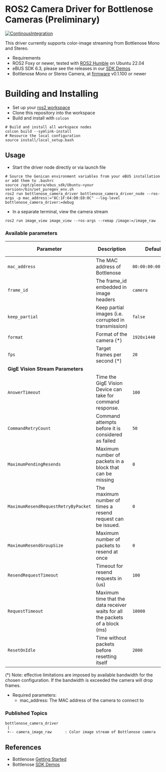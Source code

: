  # ROS2 Camera Driver for Bottlenose Cameras (Preliminary)

[![ContinousIntegration](https://github.com/labforge/bottlenose-ros2/actions/workflows/ci.yml/badge.svg)](https://github.com/labforge/bottlenose-ros2/actions/workflows/ci.yml)

This driver currently supports color-image streaming from Bottlenose Mono and Stereo.

 * Requirements 
  * ROS2 Foxy or newer, tested with [ROS2 Humble](https://docs.ros.org/en/foxy/Releases/Release-Humble-Hawksbill.html) on Ubuntu 22.04
  * eBUS SDK 6.3, please see the releases in our [SDK Demos](https://github.com/labforge/sdk-demos/releases)
  * Bottlenose Mono or Stereo Camera, at [firmware](https://github.com/labforge/bottlenose/releases/) v0.1.100 or newer

# Building and Installing

 * Set up your [ros2 workspace](https://docs.ros.org/en/humble/Tutorials/Beginner-Client-Libraries/Creating-A-Workspace/Creating-A-Workspace.html)
 * Clone this repository into the workspace
 * Build and install with ```colcon```
```
# Build and install all workspace nodes
colcon build --symlink-install
# Resource the local configuration
source install/local_setup.bash
```

## Usage
 * Start the driver node directly or via launch file
```
# Source the Genican environment variables from your eBUS installation or add them to .bashrc
source /opt/pleora/ebus_sdk/Ubuntu-<your version>/bin/set_puregev_env.sh
ros2 run bottlenose_camera_driver bottlenose_camera_driver_node --ros-args -p mac_address:="8C:1F:64:D0:E0:0C" --log-level bottlenose_camera_driver:=debug
```
 * In a separate terminal, view the camera stream
```
ros2 run image_view image_view --ros-args --remap /image:=/image_raw
```

### Available parameters

| Parameter                               | Description                                                                   | Default                 | Run-time adjustable |
|-----------------------------------------|-------------------------------------------------------------------------------|-------------------------|---------------------|
| ```mac_address```                       | The MAC address of Bottlenose                                                 | ```00:00:00:00:00:00``` | :x:                 |
| ```frame_id```                          | The frame_id embedded in image headers                                        | ```camera```            | :heavy_check_mark:  |
| ```keep_partial```                      | Keep partial images (i.e. corrupted in transmission)                          | ```false```             | :heavy_check_mark:  |
| ```format```                            | Format of the camera (*)                                                      | ```1920x1440```         | :x:                 |
| ```fps```                               | Target frames per second (*)                                                  | ```20```                | :x:                 |
| **GigE Vision Stream Parameters**       |                                                                               |                         |                     |
| ```AnswerTimeout```                     | Time the GigE Vision Device can take for command response.                    | ```100```               | :x:                 |
| ```CommandRetryCount```                 | Command attempts before it is considered as failed                            | ```50```                | :x:                 |
| ```MaximumPendingResends```             | Maximum number of packets in a block that can be missing                      | ```0```                 | :x:                 |
| ```MaximumResendRequestRetryByPacket``` | The maximum number of times a resend request can be issued.                   | ```0```                 | :x:                 |
| ```MaximumResendGroupSize```            | Maximum number of packets to resend at once                                   | ```0```                 | :x:                 |
| ```ResendRequestTimeout```              | Timeout for resend requests in (us)                                           | ```100```               | :x:                 |
| ```RequestTimeout```                    | Maximum time that the data receiver waits for all the packets of a block (ms) | ```10000```             | :x:                 |
| ```ResetOnIdle```                       | Time without packets before resetting itself                                  | ```2000```              | :x:                 |
 (*) Note: effective limitations are imposed by available bandwidth for the chosen configuration. If the bandwidth is
exceeded the camera will drop frames. 

 * Required parameters:
   * mac_address: The MAC address of the camera to connect to

### Published Topics
```
bottlenose_camera_driver
 |
 +-- camera_image_raw      : Color image stream of Bottlenose camera
```

## References
 * Bottlenose [Getting Started](https://docs.labforge.ca/docs/getting-started)
 * Bottlenose [SDK Demos](https://github.com/labforge/sdk-demos)

